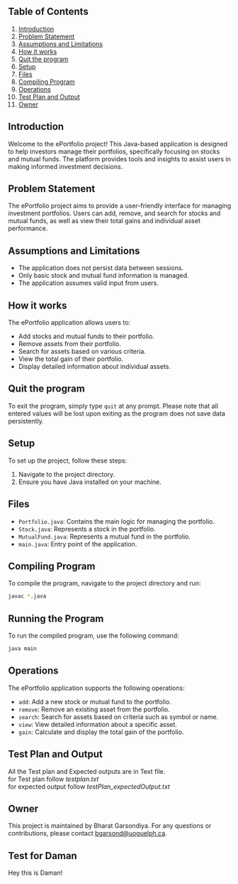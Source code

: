 ## Table of Contents
1. [Introduction](#introduction)
2. [Problem Statement](#problem-statement)
3. [Assumptions and Limitations](#assumptions-and-limitations)
4. [How it works](#how-it-works)
5. [Quit the program](#quit-the-program)
6. [Setup](#setup)
7. [Files](#files)
8. [Compiling Program](#compiling-program)
9. [Operations](#operations)
10. [Test Plan and Output](#test-plan-and-output)
11. [Owner](#owner)

## Introduction
Welcome to the ePortfolio project! This Java-based application is designed to help investors manage their portfolios, specifically focusing on stocks and mutual funds. The platform provides tools and insights to assist users in making informed investment decisions.

## Problem Statement
The ePortfolio project aims to provide a user-friendly interface for managing investment portfolios. Users can add, remove, and search for stocks and mutual funds, as well as view their total gains and individual asset performance.

## Assumptions and Limitations
- The application does not persist data between sessions.
- Only basic stock and mutual fund information is managed.
- The application assumes valid input from users.

## How it works
The ePortfolio application allows users to:
- Add stocks and mutual funds to their portfolio.
- Remove assets from their portfolio.
- Search for assets based on various criteria.
- View the total gain of their portfolio.
- Display detailed information about individual assets.

## Quit the program
To exit the program, simply type `quit` at any prompt. Please note that all entered values will be lost upon exiting as the program does not save data persistently.

## Setup
To set up the project, follow these steps:
1. Navigate to the project directory.
2. Ensure you have Java installed on your machine.

## Files
- `Portfolio.java`: Contains the main logic for managing the portfolio.
- `Stock.java`: Represents a stock in the portfolio.
- `MutualFund.java`: Represents a mutual fund in the portfolio.
- `main.java`: Entry point of the application.

## Compiling Program
To compile the program, navigate to the project directory and run:

```sh
javac *.java
```

## Running the Program
To run the compiled program, use the following command:
```sh
java main
```

## Operations
The ePortfolio application supports the following operations:
- `add`: Add a new stock or mutual fund to the portfolio.
- `remove`: Remove an existing asset from the portfolio.
- `search`: Search for assets based on criteria such as symbol or name.
- `view`: View detailed information about a specific asset.
- `gain`: Calculate and display the total gain of the portfolio.

## Test Plan and Output
All the Test plan and Expected outputs are in Text file. <br>
for Test plan  follow *testplan.txt* <br>
for expected output follow *testPlan_expectedOutput.txt*

## Owner
This project is maintained by Bharat Garsondiya. For any questions or contributions, please contact bgarsond@uoguelph.ca.

## Test for Daman
Hey this is Daman!